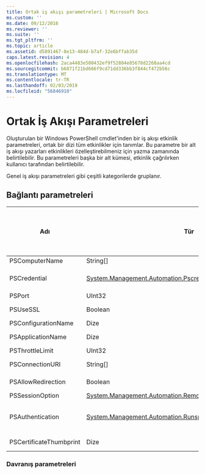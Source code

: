 ```yaml
---
title: Ortak iş akışı parametreleri | Microsoft Docs
ms.custom: ''
ms.date: 09/12/2016
ms.reviewer: ''
ms.suite: ''
ms.tgt_pltfrm: ''
ms.topic: article
ms.assetid: d5891467-8e13-484d-b7af-32e6bffab35d
caps.latest.revision: 4
ms.openlocfilehash: 2aca4483e500432ef9f52804e85678d2268aa4cd
ms.sourcegitcommit: b6871f21bd666f9cd71dd336bb3f844cf472b56c
ms.translationtype: MT
ms.contentlocale: tr-TR
ms.lasthandoff: 02/03/2019
ms.locfileid: "56846910"
---
```

# <a name="common-workflow-parameters"></a>Ortak İş Akışı Parametreleri

Oluşturulan bir Windows PowerShell cmdlet'inden bir iş akışı etkinlik parametreleri, ortak bir dizi tüm etkinlikler için tanımlar. Bu parametre bir alt iş akışı yazarları etkinlikleri özelleştirebilmeniz için yazma zamanında belirtilebilir. Bu parametreleri başka bir alt kümesi, etkinlik çağrılırken kullanıcı tarafından belirtilebilir.

Genel iş akışı parametreleri gibi çeşitli kategorilerde gruplanır.

## <a name="connectivity-parameters"></a>Bağlantı parametreleri

|Adı|Tür|Açıklama|Yürütme zaman son kullanıcı tarafından belirtilen?|Yazma sırasında iş akışı yazar tarafından belirtilen?|Örnek oluşturma iş akışı yazar tarafından belirtilen?|
|----------|----------|-----------------|-----------------------------------------------------|------------------------------------------------------------|-----------------------------------------------------------|
|PSComputerName|String[]|İşleri başlatmak istediğiniz bilgisayar adlarının listesi.|Evet|Evet|Evet|
|PSCredential|[System.Management.Automation.Pscredential](/dotnet/api/System.Management.Automation.PSCredential)|Kullanılacak kimlik doğrulaması kimlik bilgisini PSComputerName parametresi tarafından belirtilen bilgisayara oturum açmak için. Bu parametre yalnızca PSComputerName belirtilmezse geçerli değil.|Evet|Evet|Evet|
|PSPort|UInt32|İş akışını çalıştırmak için kullanılacak bağlantı noktası.|Evet|Evet|Evet|
|PSUseSSL|Boolean|İş akışını çalıştırmak için uzak bilgisayara güvenli bir bağlantı kurmak için Güvenli Yuva Katmanı (SSL) protokolünü kullanır.|Evet|Evet|Evet|
|PSConfigurationName|Dize|İş akışı çalıştırmak için kullanılan oturum yapılandırması.|Evet|Evet|Evet|
|PSApplicationName|Dize|' % S'bağlantı URI'si iş akışı yürütme için uygulama adı kısmı. Yalnızca ConnectionURI parametresi kullanmadığınızda, bu parametreyi kullanın.|Evet|Evet|Evet|
|PSThrottleLimit|UInt32|İş akışı çalıştırma kurulabilecek eş zamanlı bağlantı sayısı.|Evet|TBD|Evet|
|PSConnectionURI|String[]|İş akışı çalıştırmak için kullanılan etkileşimli oturumları için uç noktaları belirtin tam URI dizisi.|Evet|Evet|Evet|
|PSAllowRedirection|Boolean|Bu bağlantının iş akışını çalıştırmak için alternatif bir URI'ye yeniden yönlendirme izin verilip verilmeyeceğini belirtir.|Evet|Evet|Evet|
|PSSessionOption|[System.Management.Automation.Remoting.Pssessionoption](/dotnet/api/System.Management.Automation.Remoting.PSSessionOption)|İş akışını çalıştırmak için kullanılan oturum için Gelişmiş Seçenekleri.|Evet|Evet|Evet|
|PSAuthentication|[System.Management.Automation.Runspaces.Authenticationmechanism](/dotnet/api/System.Management.Automation.Runspaces.AuthenticationMechanism)|Değerini [System.Management.Automation.Runspaces.Authenticationmechanism](/dotnet/api/System.Management.Automation.Runspaces.AuthenticationMechanism) kullanıcının kimlik bilgilerini doğrulamak için kullanılan kimlik doğrulama mekanizması belirten sabit listesi.|Evet|Evet|Evet|
|PSCertificateThumbprint|Dize|Dijital ortak anahtar sertifikası (X509) iş akışı çalıştırma izni olan bir kullanıcı hesabının.|Evet|Evet|Evet|

### <a name="behavior-parameters"></a>Davranış parametreleri